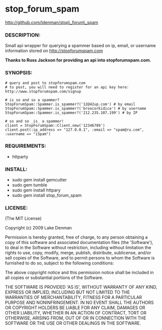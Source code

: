 # stop\_forum\_spam

http://github.com/ldenman/stop\_forum\_spam

### DESCRIPTION:

Small api wrapper for querying a spammer based on ip, email, or username information stored on http://stopforumspam.com

**Thanks to Russ Jackson for providing an api into stopforumspam.com.**


### SYNOPSIS:
    # query and post to stopforumspam.com
    # to post, you will need to register for an api key here: http://www.stopforumspam.com/signup
  
    # is so and so a spammer?
    StopForumSpam::Spammer.is_spammer?('12@42up.com') # by email
    StopForumSpam::Spammer.is_spammer?('broocorkidica') # by username
    StopForumSpam::Spammer.is_spammer?('212.235.107.199') # by IP
  
    # so and so _is_ a spammer!
    client = StopForumSpam::Client.new('12346789')
    client.post(:ip_address => "127.0.0.1", :email => "spam@ru.com", :username => "iSpam")
  
### REQUIREMENTS:

* httparty

### INSTALL:

* sudo gem install gemcutter
* sudo gem tumble
* sudo gem install httpary
* sudo gem install stop_forum_spam

### LICENSE:

(The MIT License)

Copyright (c) 2009 Lake Denman

Permission is hereby granted, free of charge, to any person obtaining
a copy of this software and associated documentation files (the
'Software'), to deal in the Software without restriction, including
without limitation the rights to use, copy, modify, merge, publish,
distribute, sublicense, and/or sell copies of the Software, and to
permit persons to whom the Software is furnished to do so, subject to
the following conditions:

The above copyright notice and this permission notice shall be
included in all copies or substantial portions of the Software.

THE SOFTWARE IS PROVIDED 'AS IS', WITHOUT WARRANTY OF ANY KIND,
EXPRESS OR IMPLIED, INCLUDING BUT NOT LIMITED TO THE WARRANTIES OF
MERCHANTABILITY, FITNESS FOR A PARTICULAR PURPOSE AND NONINFRINGEMENT.
IN NO EVENT SHALL THE AUTHORS OR COPYRIGHT HOLDERS BE LIABLE FOR ANY
CLAIM, DAMAGES OR OTHER LIABILITY, WHETHER IN AN ACTION OF CONTRACT,
TORT OR OTHERWISE, ARISING FROM, OUT OF OR IN CONNECTION WITH THE
SOFTWARE OR THE USE OR OTHER DEALINGS IN THE SOFTWARE.